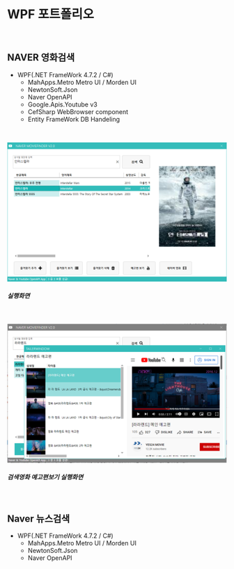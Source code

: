 # WPF 포트폴리오
<br/>

## NAVER 영화검색
- WPF(.NET FrameWork 4.7.2 / C#)
  - MahApps.Metro Metro UI / Morden UI
  - NewtonSoft.Json
  - Naver OpenAPI
  - Google.Apis.Youtube v3
  - CefSharp WebBrowser component
  - Entity FrameWork DB Handeling
<br/>

![NaverMovieFinder](https://github.com/colle123/StudyWPF/blob/main/Capture/Interstellar.png)
##### 실행화면
<br/>

![YoutubePlay](https://github.com/colle123/StudyWPF/blob/main/Capture/Youtube_Trailer.png)
##### 검색영화 예고편보기 실행화면
<br/>

## Naver 뉴스검색
- WPF(.NET FrameWork 4.7.2 / C#)
  - MahApps.Metro Metro UI / Morden UI
  - NewtonSoft.Json
  - Naver OpenAPI
